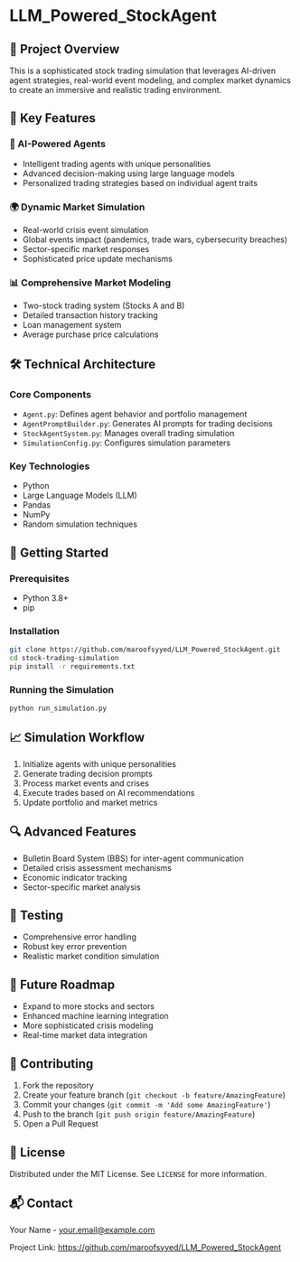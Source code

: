 # LLM_Powered_StockAgent

## 🚀 Project Overview

This is a sophisticated stock trading simulation that leverages AI-driven agent strategies, real-world event modeling, and complex market dynamics to create an immersive and realistic trading environment.

## 🌟 Key Features

### 🤖 AI-Powered Agents
- Intelligent trading agents with unique personalities
- Advanced decision-making using large language models
- Personalized trading strategies based on individual agent traits

### 🌍 Dynamic Market Simulation
- Real-world crisis event simulation
- Global events impact (pandemics, trade wars, cybersecurity breaches)
- Sector-specific market responses
- Sophisticated price update mechanisms

### 📊 Comprehensive Market Modeling
- Two-stock trading system (Stocks A and B)
- Detailed transaction history tracking
- Loan management system
- Average purchase price calculations

## 🛠 Technical Architecture

### Core Components
- `Agent.py`: Defines agent behavior and portfolio management
- `AgentPromptBuilder.py`: Generates AI prompts for trading decisions
- `StockAgentSystem.py`: Manages overall trading simulation
- `SimulationConfig.py`: Configures simulation parameters

### Key Technologies
- Python
- Large Language Models (LLM)
- Pandas
- NumPy
- Random simulation techniques

## 🚦 Getting Started

### Prerequisites
- Python 3.8+
- pip

### Installation
```bash
git clone https://github.com/maroofsyyed/LLM_Powered_StockAgent.git
cd stock-trading-simulation
pip install -r requirements.txt
```

### Running the Simulation
```bash
python run_simulation.py
```

## 📈 Simulation Workflow
1. Initialize agents with unique personalities
2. Generate trading decision prompts
3. Process market events and crises
4. Execute trades based on AI recommendations
5. Update portfolio and market metrics

## 🔍 Advanced Features
- Bulletin Board System (BBS) for inter-agent communication
- Detailed crisis assessment mechanisms
- Economic indicator tracking
- Sector-specific market analysis

## 🧪 Testing
- Comprehensive error handling
- Robust key error prevention
- Realistic market condition simulation

## 🔮 Future Roadmap
- Expand to more stocks and sectors
- Enhanced machine learning integration
- More sophisticated crisis modeling
- Real-time market data integration

## 📝 Contributing
1. Fork the repository
2. Create your feature branch (`git checkout -b feature/AmazingFeature`)
3. Commit your changes (`git commit -m 'Add some AmazingFeature'`)
4. Push to the branch (`git push origin feature/AmazingFeature`)
5. Open a Pull Request

## 📄 License
Distributed under the MIT License. See `LICENSE` for more information.

## 📬 Contact
Your Name - your.email@example.com

Project Link: https://github.com/maroofsyyed/LLM_Powered_StockAgent
